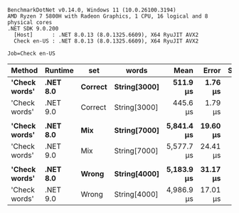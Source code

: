 ```

BenchmarkDotNet v0.14.0, Windows 11 (10.0.26100.3194)
AMD Ryzen 7 5800H with Radeon Graphics, 1 CPU, 16 logical and 8 physical cores
.NET SDK 9.0.200
  [Host]      : .NET 8.0.13 (8.0.1325.6609), X64 RyuJIT AVX2
  Check en-US : .NET 8.0.13 (8.0.1325.6609), X64 RyuJIT AVX2

Job=Check en-US  

```
| Method        | Runtime  | set     | words        | Mean       | Error    | StdDev   | Min        | Median     | Ratio |
|-------------- |--------- |-------- |------------- |-----------:|---------:|---------:|-----------:|-----------:|------:|
| **&#39;Check words&#39;** | **.NET 8.0** | **Correct** | **String[3000]** |   **511.9 μs** |  **1.76 μs** |  **1.65 μs** |   **507.2 μs** |   **512.4 μs** |  **1.00** |
| &#39;Check words&#39; | .NET 9.0 | Correct | String[3000] |   445.6 μs |  1.79 μs |  1.67 μs |   441.7 μs |   445.9 μs |  0.87 |
|               |          |         |              |            |          |          |            |            |       |
| **&#39;Check words&#39;** | **.NET 8.0** | **Mix**     | **String[7000]** | **5,841.4 μs** | **19.60 μs** | **17.38 μs** | **5,817.8 μs** | **5,841.1 μs** |  **1.00** |
| &#39;Check words&#39; | .NET 9.0 | Mix     | String[7000] | 5,577.7 μs | 24.41 μs | 22.83 μs | 5,527.3 μs | 5,578.9 μs |  0.95 |
|               |          |         |              |            |          |          |            |            |       |
| **&#39;Check words&#39;** | **.NET 8.0** | **Wrong**   | **String[4000]** | **5,183.9 μs** | **31.17 μs** | **29.15 μs** | **5,121.5 μs** | **5,178.8 μs** |  **1.00** |
| &#39;Check words&#39; | .NET 9.0 | Wrong   | String[4000] | 4,986.9 μs | 17.01 μs | 15.91 μs | 4,946.1 μs | 4,992.7 μs |  0.96 |
